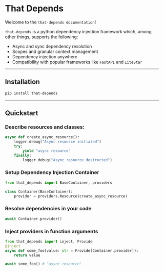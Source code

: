 # That Depends

Welcome to the `that-depends documentation`!

`that-depends` is a python dependency injection framework which, among other things,
supports the following:
- Async and sync dependency resolution
- Scopes and granular context management
- Dependency injection anywhere
- Compatibility with popular frameworks like `FastAPI` and `LiteStar`

---

## Installation

```bash
pip install that-depends
```

---

## Quickstart

### Describe resources and classes:
```python
async def create_async_resource():
    logger.debug("Async resource initiated")
    try:
        yield "async resource"
    finally:
        logger.debug("Async resource destructed")
```

### Setup Dependency Injection Container
```python
from that_depends import BaseContainer, providers

class Container(BaseContainer):
    provider = providers.Resource(create_async_resource)
```

### Resolve dependencies in your code
```python
await Container.provider()
```

### Inject providers in function arguments
```python
from that_depends import inject, Provide
@inject
async def some_foo(value: str = Provide[Container.provider]):
    return value

await some_foo() # "async resource"
```
